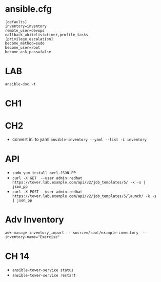 # ansible.cfg
```
[defaults]
inventory=inventory
remote_user=devops
callback_whitelist=timer,profile_tasks
[privilege_escalation]
become_method=sudo
become_user=root
become_ask_pass=false
```

# LAB
`ansible-doc -t`
# CH1

# CH2
- convert ini to yaml `ansible-inventory --yaml --list -i inventory`

# API
- `sudo yum install perl-JSON-PP`
-  `curl -X GET  --user admin:redhat  https://tower.lab.example.com/api/v2/job_templates/5/ -k -s | json_pp`
- `curl -X POST --user admin:redhat  https://tower.lab.example.com/api/v2/job_templates/5/launch/ -k -s | json_pp`

# Adv Inventory
`awx-manage inventory_import  --source=/root/example-inventory  --inventory-name="Exercise"`

# CH 14 
- `ansible-tower-service status`
- `ansible-tower-service restart`
